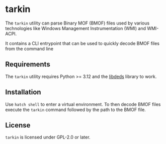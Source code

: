 # tarkin

The `tarkin` utility can parse Binary MOF (BMOF) files used by various technologies like
Windows Management Instrumentation (WMI) and WMI-ACPI.

It contains a CLI entrypoint that can be used to quickly decode BMOF files
from the command line

## Requirements

The `tarkin` utility requires Python >= 3.12 and the [libdeds](https://github.com/Wer-Wolf/libdeds)
library to work.

## Installation

Use `hatch shell` to enter a virtual environment. To then decode BMOF files execute the `tarkin`
command followed by the path to the BMOF file.

## License

`tarkin` is licensed under GPL-2.0 or later.

